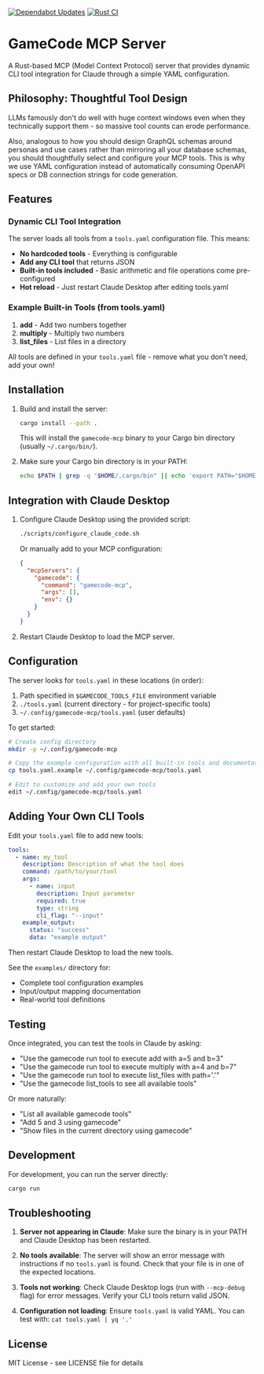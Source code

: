 [![Dependabot Updates](https://github.com/navicore/gamecode-mcp/actions/workflows/dependabot/dependabot-updates/badge.svg)](https://github.com/navicore/gamecode-mcp/actions/workflows/dependabot/dependabot-updates)
[![Rust CI](https://github.com/navicore/gamecode-mcp/actions/workflows/rust-ci.yml/badge.svg)](https://github.com/navicore/gamecode-mcp/actions/workflows/rust-ci.yml)

# GameCode MCP Server

A Rust-based MCP (Model Context Protocol) server that provides dynamic CLI tool
integration for Claude through a simple YAML configuration.

## Philosophy: Thoughtful Tool Design

LLMs famously don't do well with huge context windows even when they technically
support them - so massive tool counts can erode performance.

Also, analogous to how you should design GraphQL schemas around personas and use
cases rather than mirroring all your database schemas, you should thoughtfully
select and configure your MCP tools. This is why we use YAML configuration
instead of automatically consuming OpenAPI specs or DB connection strings for
code generation.

## Features

### Dynamic CLI Tool Integration

The server loads all tools from a `tools.yaml` configuration file. This means:
- **No hardcoded tools** - Everything is configurable
- **Add any CLI tool** that returns JSON
- **Built-in tools included** - Basic arithmetic and file operations come pre-configured
- **Hot reload** - Just restart Claude Desktop after editing tools.yaml

### Example Built-in Tools (from tools.yaml)

1. **add** - Add two numbers together
2. **multiply** - Multiply two numbers
3. **list_files** - List files in a directory

All tools are defined in your `tools.yaml` file - remove what you don't need, add your own!

## Installation

1. Build and install the server:
   ```bash
   cargo install --path .
   ```

   This will install the `gamecode-mcp` binary to your Cargo bin directory (usually `~/.cargo/bin/`).

2. Make sure your Cargo bin directory is in your PATH:
   ```bash
   echo $PATH | grep -q "$HOME/.cargo/bin" || echo 'export PATH="$HOME/.cargo/bin:$PATH"' >> ~/.zshrc
   ```

## Integration with Claude Desktop

1. Configure Claude Desktop using the provided script:
   ```bash
   ./scripts/configure_claude_code.sh
   ```

   Or manually add to your MCP configuration:
   ```json
   {
     "mcpServers": {
       "gamecode": {
         "command": "gamecode-mcp",
         "args": [],
         "env": {}
       }
     }
   }
   ```

2. Restart Claude Desktop to load the MCP server.

## Configuration

The server looks for `tools.yaml` in these locations (in order):
1. Path specified in `$GAMECODE_TOOLS_FILE` environment variable
2. `./tools.yaml` (current directory - for project-specific tools)
3. `~/.config/gamecode-mcp/tools.yaml` (user defaults)

To get started:
```bash
# Create config directory
mkdir -p ~/.config/gamecode-mcp

# Copy the example configuration with all built-in tools and documentation
cp tools.yaml.example ~/.config/gamecode-mcp/tools.yaml

# Edit to customize and add your own tools
edit ~/.config/gamecode-mcp/tools.yaml
```

## Adding Your Own CLI Tools

Edit your `tools.yaml` file to add new tools:
```yaml
tools:
  - name: my_tool
    description: Description of what the tool does
    command: /path/to/your/tool
    args:
      - name: input
        description: Input parameter
        required: true
        type: string
        cli_flag: "--input"
    example_output:
      status: "success"
      data: "example output"
```

Then restart Claude Desktop to load the new tools.

See the `examples/` directory for:
- Complete tool configuration examples
- Input/output mapping documentation
- Real-world tool definitions

## Testing

Once integrated, you can test the tools in Claude by asking:
- "Use the gamecode run tool to execute add with a=5 and b=3"
- "Use the gamecode run tool to execute multiply with a=4 and b=7"
- "Use the gamecode run tool to execute list_files with path='.'"
- "Use the gamecode list_tools to see all available tools"

Or more naturally:
- "List all available gamecode tools"
- "Add 5 and 3 using gamecode"
- "Show files in the current directory using gamecode"

## Development

For development, you can run the server directly:
```bash
cargo run
```

## Troubleshooting

1. **Server not appearing in Claude**: Make sure the binary is in your PATH and Claude Desktop has been restarted.

2. **No tools available**: The server will show an error message with instructions if no `tools.yaml` is found. Check that your file is in one of the expected locations.

3. **Tools not working**: Check Claude Desktop logs (run with `--mcp-debug` flag) for error messages. Verify your CLI tools return valid JSON.

4. **Configuration not loading**: Ensure `tools.yaml` is valid YAML. You can test with: `cat tools.yaml | yq '.'`

## License

MIT License - see LICENSE file for details

